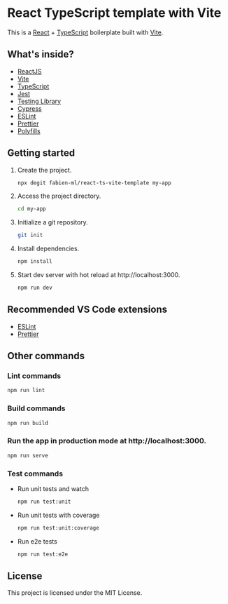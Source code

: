 # React TypeScript template with Vite

This is a [React](https://reactjs.org) + [TypeScript](https://www.typescriptlang.org/) boilerplate built with [Vite](https://vitejs.dev).

## What's inside?

-   [ReactJS](https://reactjs.org)
-   [Vite](https://vitejs.dev)
-   [TypeScript](https://www.typescriptlang.org)
-   [Jest](https://jestjs.io)
-   [Testing Library](https://testing-library.com)
-   [Cypress](https://www.cypress.io)
-   [ESLint](https://eslint.org)
-   [Prettier](https://prettier.io)
-   [Polyfills](https://github.com/vitejs/vite/tree/main/packages/plugin-legacy#readme)

## Getting started

1. Create the project.

    ```bash
    npx degit fabien-ml/react-ts-vite-template my-app
    ```

2. Access the project directory.

    ```bash
    cd my-app
    ```

3. Initialize a git repository.

    ```bash
    git init
    ```

4. Install dependencies.

    ```bash
    npm install
    ```

5. Start dev server with hot reload at http://localhost:3000.
    ```bash
    npm run dev
    ```

## Recommended VS Code extensions

-   [ESLint](https://marketplace.visualstudio.com/items?itemName=dbaeumer.vscode-eslint)
-   [Prettier](https://marketplace.visualstudio.com/items?itemName=esbenp.prettier-vscode)

## Other commands

### Lint commands

```bash
npm run lint
```

### Build commands

```bash
npm run build
```

### Run the app in production mode at http://localhost:3000.

```bash
npm run serve
```

### Test commands

-   Run unit tests and watch
    ```bash
    npm run test:unit
    ```
-   Run unit tests with coverage
    ```bash
    npm run test:unit:coverage
    ```
-   Run e2e tests
    ```bash
    npm run test:e2e
    ```

## License

This project is licensed under the MIT License.
